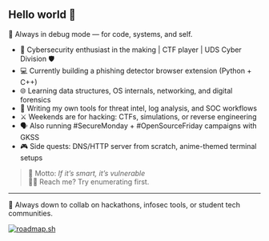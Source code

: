 ## Hello world 👋

🎯 Always in debug mode — for code, systems, and self.

- 🔐 Cybersecurity enthusiast in the making | CTF player | UDS Cyber Division 🛡️  
- 💻 Currently building a phishing detector browser extension (Python + C++)  
- 🌐 Learning data structures, OS internals, networking, and digital forensics  
- 🧠 Writing my own tools for threat intel, log analysis, and SOC workflows  
- ⚔️ Weekends are for hacking: CTFs, simulations, or reverse engineering  
- 🗣️ Also running #SecureMonday + #OpenSourceFriday campaigns with GKSS  
- 🎮 Side quests: DNS/HTTP server from scratch, anime-themed terminal setups  

> 📍 Motto: *If it’s smart, it’s vulnerable*  
> 🕵️‍♂️ Reach me? Try enumerating first.  

---

🚀 Always down to collab on hackathons, infosec tools, or student tech communities.  




[![roadmap.sh](https://roadmap.sh/card/wide/666833b359bd70fae2f16a10?variant=dark)](https://roadmap.sh)


